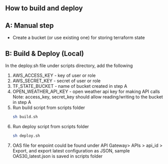 ## How to build and deploy

## A:  Manual step
- Create a bucket (or use existing one) for storing terraform state

## B: Build & Deploy (Local)
In the deploy.sh file under scripts directory, add the following
1. AWS_ACCESS_KEY - key of user or role
2. AWS_SECRET_KEY - secret of user or role
3. TF_STATE_BUCKET - name of bucket created in step A
4. OPEN_WEATHER_API_KEY - open weather api key for making API calls
Note: access_key, secret_key should allow reading/writing to the bucket in step A
5. Run build script from scripts folder
    ```sh
    sh build.sh
    ```
6. Run deploy script from scripts folder
    ```sh
    sh deploy.sh
    ```
7. OAS file for enpoint could be found under API Gateway> APIs > api_id > Export, and export latest configuration as JSON, sample OAS30_latest.json is saved in scripts folder